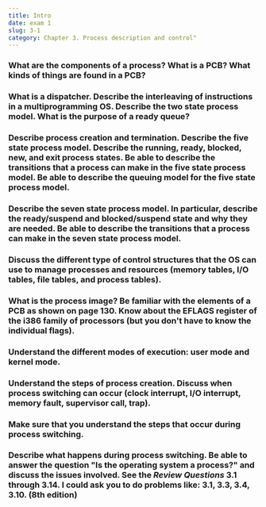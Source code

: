 ```yaml
---
title: Intro
date: exam 1
slug: 3-1
category: Chapter 3. Process description and control"
---
```



### What are the components of a process? What is a PCB? What kinds of things are found in a PCB?


### What is a dispatcher. Describe the interleaving of instructions in a multiprogramming OS. Describe the two state process model. What is the purpose of a ready queue?


### Describe process creation and termination. Describe the five state process model. Describe the running, ready, blocked, new, and exit process states. Be able to describe the transitions that a process can make in the five state process model. Be able to describe the queuing model for the five state process model.


### Describe the seven state process model. In particular, describe the ready/suspend and blocked/suspend state and why they are needed. Be able to describe the transitions that a process can make in the seven state process model.


### Discuss the different type of control structures that the OS can use to manage processes and resources (memory tables, I/O tables, file tables, and process tables).


### What is the process image? Be familiar with the elements of a PCB as shown on page 130. Know about the EFLAGS register of the i386 family of processors (but you don't have to know the individual flags).


### Understand the different modes of execution: user mode and kernel mode.


### Understand the steps of process creation. Discuss when process switching can occur (clock interrupt, I/O interrupt, memory fault, supervisor call, trap).


### Make sure that you understand the steps that occur during process switching.


### Describe what happens during process switching. Be able to answer the question "Is the operating system a process?" and discuss the issues involved. See the *Review Questions* 3.1 through 3.14. I could ask you to do problems like: 3.1, 3.3, 3.4, 3.10. (8th edition)